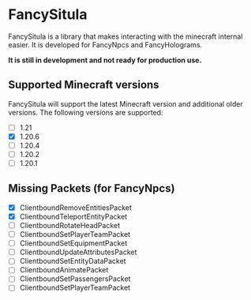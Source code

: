 # FancySitula

FancySitula is a library that makes interacting with the minecraft internal easier. It is developed for FancyNpcs and
FancyHolograms.

**It is still in development and not ready for production use.**

## Supported Minecraft versions

FancySitula will support the latest Minecraft version and additional older versions. The following versions are
supported:

- [ ] 1.21
- [x] 1.20.6
- [ ] 1.20.4
- [ ] 1.20.2
- [ ] 1.20.1

## Missing Packets (for FancyNpcs)

- [x] ClientboundRemoveEntitiesPacket
- [x] ClientboundTeleportEntityPacket
- [ ] ClientboundRotateHeadPacket
- [ ] ClientboundSetPlayerTeamPacket
- [ ] ClientboundSetEquipmentPacket
- [ ] ClientboundUpdateAttributesPacket
- [ ] ClientboundSetEntityDataPacket
- [ ] ClientboundAnimatePacket
- [ ] ClientboundSetPassengersPacket
- [ ] ClientboundSetPlayerTeamPacket